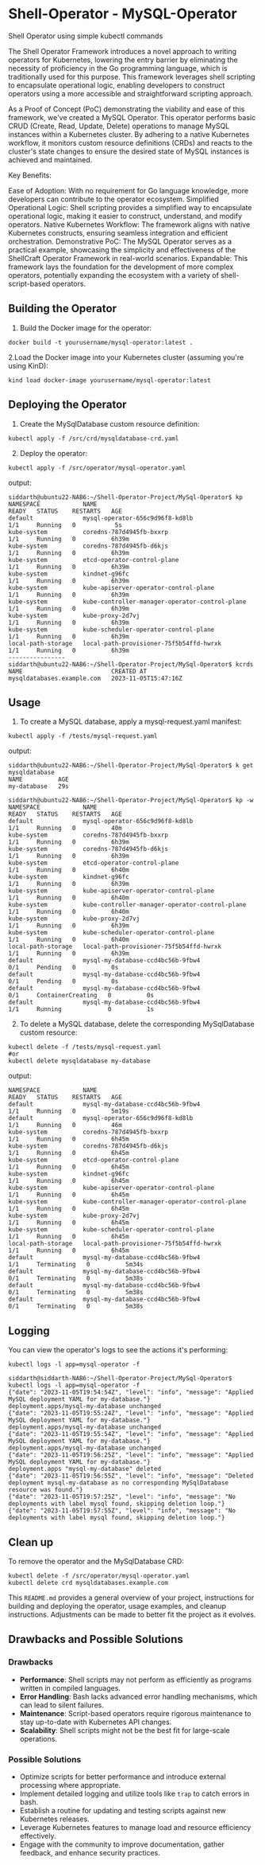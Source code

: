 # Shell-Operator - MySQL-Operator
Shell Operator using simple kubectl commands

The Shell Operator Framework introduces a novel approach to writing operators for Kubernetes, lowering the entry barrier by eliminating the necessity of proficiency in the Go programming language, which is traditionally used for this purpose. This framework leverages shell scripting to encapsulate operational logic, enabling developers to construct operators using a more accessible and straightforward scripting approach.

As a Proof of Concept (PoC) demonstrating the viability and ease of this framework, we've created a MySQL Operator. This operator performs basic CRUD (Create, Read, Update, Delete) operations to manage MySQL instances within a Kubernetes cluster. By adhering to a native Kubernetes workflow, it monitors custom resource definitions (CRDs) and reacts to the cluster's state changes to ensure the desired state of MySQL instances is achieved and maintained.

Key Benefits:

Ease of Adoption: With no requirement for Go language knowledge, more developers can contribute to the operator ecosystem.
Simplified Operational Logic: Shell scripting provides a simplified way to encapsulate operational logic, making it easier to construct, understand, and modify operators.
Native Kubernetes Workflow: The framework aligns with native Kubernetes constructs, ensuring seamless integration and efficient orchestration.
Demonstrative PoC: The MySQL Operator serves as a practical example, showcasing the simplicity and effectiveness of the ShellCraft Operator Framework in real-world scenarios.
Expandable: This framework lays the foundation for the development of more complex operators, potentially expanding the ecosystem with a variety of shell-script-based operators.

## Building the Operator

1. Build the Docker image for the operator:

```
docker build -t yourusername/mysql-operator:latest .
```

2.Load the Docker image into your Kubernetes cluster (assuming you're using KinD):
```
kind load docker-image yourusername/mysql-operator:latest
```

## Deploying the Operator

1. Create the MySqlDatabase custom resource definition:
```
kubectl apply -f /src/crd/mysqldatabase-crd.yaml
```

2. Deploy the operator:
```
kubectl apply -f /src/operator/mysql-operator.yaml
```

output:
```
siddarth@ubuntu22-NAB6:~/Shell-Operator-Project/MySql-Operator$ kp
NAMESPACE            NAME                                             READY   STATUS    RESTARTS   AGE
default              mysql-operator-656c9d96f8-kd8lb                  1/1     Running   0           5s
kube-system          coredns-787d4945fb-bxxrp                         1/1     Running   0          6h39m
kube-system          coredns-787d4945fb-d6kjs                         1/1     Running   0          6h39m
kube-system          etcd-operator-control-plane                      1/1     Running   0          6h39m
kube-system          kindnet-g96fc                                    1/1     Running   0          6h39m
kube-system          kube-apiserver-operator-control-plane            1/1     Running   0          6h39m
kube-system          kube-controller-manager-operator-control-plane   1/1     Running   0          6h39m
kube-system          kube-proxy-2d7vj                                 1/1     Running   0          6h39m
kube-system          kube-scheduler-operator-control-plane            1/1     Running   0          6h39m
local-path-storage   local-path-provisioner-75f5b54ffd-hwrxk          1/1     Running   0          6h39m
----------------
siddarth@ubuntu22-NAB6:~/Shell-Operator-Project/MySql-Operator$ kcrds
NAME                         CREATED AT
mysqldatabases.example.com   2023-11-05T15:47:16Z
```
## Usage

1. To create a MySQL database, apply a mysql-request.yaml manifest:
```
kubectl apply -f /tests/mysql-request.yaml
```
output:
```
siddarth@ubuntu22-NAB6:~/Shell-Operator-Project/MySql-Operator$ k get mysqldatabase
NAME          AGE
my-database   29s

siddarth@ubuntu22-NAB6:~/Shell-Operator-Project/MySql-Operator$ kp -w
NAMESPACE            NAME                                             READY   STATUS    RESTARTS   AGE
default              mysql-operator-656c9d96f8-kd8lb                  1/1     Running   0          40m
kube-system          coredns-787d4945fb-bxxrp                         1/1     Running   0          6h39m
kube-system          coredns-787d4945fb-d6kjs                         1/1     Running   0          6h39m
kube-system          etcd-operator-control-plane                      1/1     Running   0          6h40m
kube-system          kindnet-g96fc                                    1/1     Running   0          6h39m
kube-system          kube-apiserver-operator-control-plane            1/1     Running   0          6h40m
kube-system          kube-controller-manager-operator-control-plane   1/1     Running   0          6h40m
kube-system          kube-proxy-2d7vj                                 1/1     Running   0          6h39m
kube-system          kube-scheduler-operator-control-plane            1/1     Running   0          6h40m
local-path-storage   local-path-provisioner-75f5b54ffd-hwrxk          1/1     Running   0          6h39m
default              mysql-my-database-ccd4bc56b-9fbw4                0/1     Pending   0          0s
default              mysql-my-database-ccd4bc56b-9fbw4                0/1     Pending   0          0s
default              mysql-my-database-ccd4bc56b-9fbw4                0/1     ContainerCreating   0          0s
default              mysql-my-database-ccd4bc56b-9fbw4                1/1     Running             0          1s
```
2. To delete a MySQL database, delete the corresponding MySqlDatabase custom resource:
```
kubectl delete -f /tests/mysql-request.yaml
#or 
kubectl delete mysqldatabase my-database
```
output:
```
NAMESPACE            NAME                                             READY   STATUS    RESTARTS   AGE
default              mysql-my-database-ccd4bc56b-9fbw4                1/1     Running   0          5m19s
default              mysql-operator-656c9d96f8-kd8lb                  1/1     Running   0          46m
kube-system          coredns-787d4945fb-bxxrp                         1/1     Running   0          6h45m
kube-system          coredns-787d4945fb-d6kjs                         1/1     Running   0          6h45m
kube-system          etcd-operator-control-plane                      1/1     Running   0          6h45m
kube-system          kindnet-g96fc                                    1/1     Running   0          6h45m
kube-system          kube-apiserver-operator-control-plane            1/1     Running   0          6h45m
kube-system          kube-controller-manager-operator-control-plane   1/1     Running   0          6h45m
kube-system          kube-proxy-2d7vj                                 1/1     Running   0          6h45m
kube-system          kube-scheduler-operator-control-plane            1/1     Running   0          6h45m
local-path-storage   local-path-provisioner-75f5b54ffd-hwrxk          1/1     Running   0          6h45m
default              mysql-my-database-ccd4bc56b-9fbw4                1/1     Terminating   0          5m34s
default              mysql-my-database-ccd4bc56b-9fbw4                0/1     Terminating   0          5m38s
default              mysql-my-database-ccd4bc56b-9fbw4                0/1     Terminating   0          5m38s
default              mysql-my-database-ccd4bc56b-9fbw4                0/1     Terminating   0          5m38s
```

## Logging

You can view the operator's logs to see the actions it's performing:

```
kubectl logs -l app=mysql-operator -f
```

```
siddarth@siddarth-NAB6:~/Shell-Operator-Project/MySql-Operator$ kubectl logs -l app=mysql-operator -f
{"date": "2023-11-05T19:54:54Z", "level": "info", "message": "Applied MySQL deployment YAML for my-database."}
deployment.apps/mysql-my-database unchanged
{"date": "2023-11-05T19:55:24Z", "level": "info", "message": "Applied MySQL deployment YAML for my-database."}
deployment.apps/mysql-my-database unchanged
{"date": "2023-11-05T19:55:54Z", "level": "info", "message": "Applied MySQL deployment YAML for my-database."}
deployment.apps/mysql-my-database unchanged
{"date": "2023-11-05T19:56:25Z", "level": "info", "message": "Applied MySQL deployment YAML for my-database."}
deployment.apps "mysql-my-database" deleted
{"date": "2023-11-05T19:56:55Z", "level": "info", "message": "Deleted deployment mysql-my-database as no corresponding MySqlDatabase resource was found."}
{"date": "2023-11-05T19:57:25Z", "level": "info", "message": "No deployments with label mysql found, skipping deletion loop."}
{"date": "2023-11-05T19:57:55Z", "level": "info", "message": "No deployments with label mysql found, skipping deletion loop."}
```

## Clean up
To remove the operator and the MySqlDatabase CRD:
```
kubectl delete -f /src/operator/mysql-operator.yaml
kubectl delete crd mysqldatabases.example.com
```


This `README.md` provides a general overview of your project, instructions for building and deploying the operator, usage examples, and cleanup instructions. Adjustments can be made to better fit the project as it evolves.


## Drawbacks and Possible Solutions

### Drawbacks
- **Performance**: Shell scripts may not perform as efficiently as programs written in compiled languages.
- **Error Handling**: Bash lacks advanced error handling mechanisms, which can lead to silent failures.
- **Maintenance**: Script-based operators require rigorous maintenance to stay up-to-date with Kubernetes API changes.
- **Scalability**: Shell scripts might not be the best fit for large-scale operations.

### Possible Solutions
- Optimize scripts for better performance and introduce external processing where appropriate.
- Implement detailed logging and utilize tools like `trap` to catch errors in bash.
- Establish a routine for updating and testing scripts against new Kubernetes releases.
- Leverage Kubernetes features to manage load and resource efficiency effectively.
- Engage with the community to improve documentation, gather feedback, and enhance security practices.


